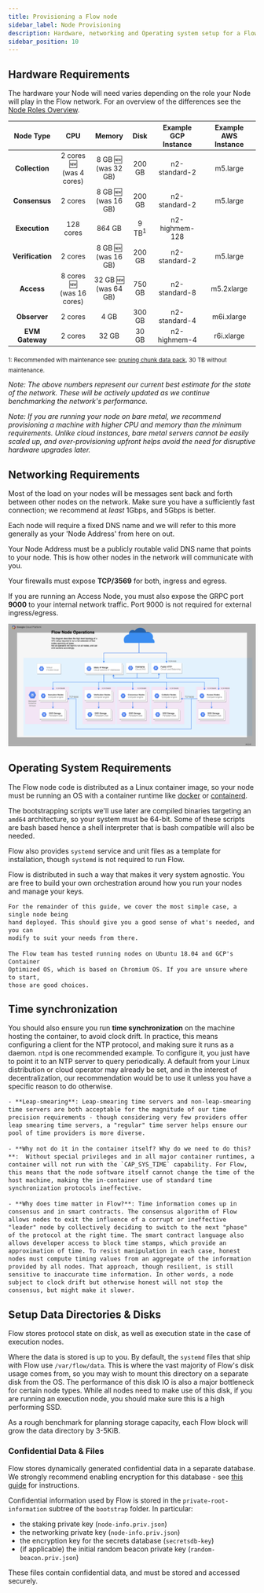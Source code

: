 ```yaml
---
title: Provisioning a Flow node
sidebar_label: Node Provisioning
description: Hardware, networking and Operating system setup for a Flow node
sidebar_position: 10
---
```


## Hardware Requirements

The hardware your Node will need varies depending on the role your Node will play in the Flow network. For an overview of the differences see the [Node Roles Overview](./node-roles.md).

|    Node Type     |              CPU               |          Memory           |       Disk       | Example GCP Instance | Example AWS Instance |
|:----------------:|:------------------------------:|:-------------------------:|:----------------:|:--------------------:|:--------------------:|
|  **Collection**  | 2 cores 🆕<br />(was 4 cores)  | 8 GB 🆕<br />(was 32 GB)  |      200 GB      |    n2-standard-2     |       m5.large       |
|  **Consensus**   |            2 cores             | 8 GB 🆕<br />(was 16 GB)  |      200 GB      |    n2-standard-2     |       m5.large       |
|  **Execution**   |           128 cores            |          864 GB           | 9 TB<sup>1</sup> |    n2-highmem-128    |                      |
| **Verification** |            2 cores             | 8 GB 🆕<br />(was 16 GB)  |      200 GB      |    n2-standard-2     |       m5.large       |
|    **Access**    | 8 cores 🆕<br />(was 16 cores) | 32 GB 🆕<br />(was 64 GB) |      750 GB      |    n2-standard-8     |      m5.2xlarge      |
|   **Observer**   |            2 cores             |           4 GB            |      300 GB      |    n2-standard-4     |      m6i.xlarge      |
| **EVM Gateway**  |            2 cores             |           32 GB           |      30 GB       |     n2-highmem-4     |      r6i.xlarge      |

<sub>1: Recommended with maintenance see: [pruning chunk data pack](https://forum.flow.com/t/execution-node-upgrade-to-v0-31-15-and-managing-disk-space-usage/5167), 30 TB without maintenance.</sub>

_Note: The above numbers represent our current best estimate for the state of the network. These will be actively updated as we continue benchmarking the network's performance._

_Note: If you are running your node on bare metal, we recommend provisioning a machine with higher CPU and memory than the minimum requirements. Unlike cloud instances, bare metal servers cannot be easily scaled up, and over-provisioning upfront helps avoid the need for disruptive hardware upgrades later._

## Networking Requirements

Most of the load on your nodes will be messages sent back and forth between other nodes on the network. Make sure you have a sufficiently fast connection; we recommend at _least_ 1Gbps, and 5Gbps is better.

Each node will require a fixed DNS name and we will refer to this more generally as your 'Node Address' from here on out.

<Callout type="info" title="Node Address Requirements">
    Your Node Address must be a publicly routable valid DNS name
    that points to your node. This is how other nodes in the network will
    communicate with you.
</Callout>

Your firewalls must expose **TCP/3569** for both, ingress and egress.

If you are running an Access Node, you must also expose the GRPC port **9000** to your internal network traffic.  Port 9000 is not required for external ingress/egress.

![Flow Architecture](flow-architecture.png)

## Operating System Requirements

The Flow node code is distributed as a Linux container image, so your node must be running an OS with a container runtime like [docker](https://docker.com) or [containerd](https://containerd.io).

The bootstrapping scripts we'll use later are compiled binaries targeting an `amd64` architecture, so your system must be 64-bit. Some of these scripts are bash based hence a shell interpreter that is bash compatible will also be needed.

Flow also provides `systemd` service and unit files as a template for installation, though `systemd` is not required to run Flow.

<Callout type="info" title="Choose Your Own Adventure">
    Flow is distributed in such a way that makes it very system agnostic. You are
    free to build your own orchestration around how you run your nodes and manage
    your keys.

    For the remainder of this guide, we cover the most simple case, a single node being
    hand deployed. This should give you a good sense of what's needed, and you can
    modify to suit your needs from there.

    The Flow team has tested running nodes on Ubuntu 18.04 and GCP's Container
    Optimized OS, which is based on Chromium OS. If you are unsure where to start,
    those are good choices.
</Callout>

## Time synchronization

You should also ensure you run **time synchronization** on the machine hosting the container, to avoid clock drift. In practice, this means configuring a client for the NTP protocol, and making sure it runs as a daemon. `ntpd` is one recommended example. To configure it, you just have to point it to an NTP server to query periodically. A default from your Linux distribution or cloud operator may already be set, and in the interest of decentralization, our recommendation would be to use it unless you have a specific reason to do otherwise.

<Callout type="info" title="Time synchronization FAQ">

    - **Leap-smearing**: Leap-smearing time servers and non-leap-smearing time servers are both acceptable for the magnitude of our time precision requirements - though considering very few providers offer leap smearing time servers, a "regular" time server helps ensure our pool of time providers is more diverse.

    - **Why not do it in the container itself? Why do we need to do this?**:  Without special privileges and in all major container runtimes, a container will not run with the `CAP_SYS_TIME` capability. For Flow, this means that the node software itself cannot change the time of the host machine, making the in-container use of standard time synchronization protocols ineffective.

    - **Why does time matter in Flow?**: Time information comes up in consensus and in smart contracts. The consensus algorithm of Flow allows nodes to exit the influence of a corrupt or ineffective "leader" node by collectively deciding to switch to the next "phase" of the protocol at the right time. The smart contract language also allows developer access to block time stamps, which provide an approximation of time. To resist manipulation in each case, honest nodes must compute timing values from an aggregate of the information provided by all nodes. That approach, though resilient, is still sensitive to inaccurate time information. In other words, a node subject to clock drift but otherwise honest will not stop the consensus, but might make it slower.

</Callout>

## Setup Data Directories & Disks

Flow stores protocol state on disk, as well as execution state in the case of execution nodes.

Where the data is stored is up to you. By default, the `systemd` files that ship with Flow use `/var/flow/data`.
This is where the vast majority of Flow's disk usage comes from, so you may wish to mount this directory on a separate disk from the OS.
The performance of this disk IO is also a major bottleneck for certain node types.
While all nodes need to make use of this disk, if you are running an execution node, you should make sure this is a high performing SSD.

As a rough benchmark for planning storage capacity, each Flow block will grow the data directory by 3-5KiB.

### Confidential Data & Files

Flow stores dynamically generated confidential data in a separate database. We strongly recommend enabling encryption
for this database - see [this guide](./db-encryption-existing-operator.md) for instructions.

Confidential information used by Flow is stored in the `private-root-information` subtree of the `bootstrap` folder.
In particular:
* the staking private key (`node-info.priv.json`)
* the networking private key (`node-info.priv.json`)
* the encryption key for the secrets database (`secretsdb-key`)
* (if applicable) the initial random beacon private key (`random-beacon.priv.json`)

These files contain confidential data, and must be stored and accessed securely.

